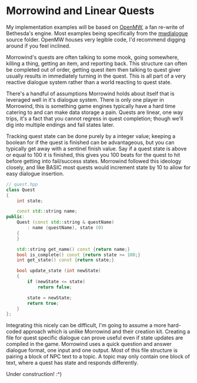 Morrowind and Linear Quests
===========================

My implementation examples will be based on
[OpenMW](https://github.com/OpenMW/openmw), a fan re-write of Bethesda's engine.
Most examples being specifically from the [mwdialogue](https://github.com/OpenMW/openmw/tree/master/apps/openmw/mwdialogue)
source folder. OpenMW houses very legible code, I'd recommend digging around
if you feel inclined.

Morrowind's quests are often talking to some mook, going somewhere, killing a
thing, getting an item, and reporting back. This structure can often be completed
out of order, getting quest item then talking to quest giver usually results in
immediately turning in the quest. This is all part of a very reactive dialogue
system rather than a world reacting to quest state.

There's a handful of assumptions Morrowind holds about itself that is leveraged
well in it's dialogue system. There is only one player in Morrowind, this is
something game engines typically have a hard time catering to and can make data
storage a pain. Quests are linear, one way trips, it's a fact that you cannot
regress in quest completion; though we'll dig into multiple endings and fail
states later.

Tracking quest state can be done purely by a integer value; keeping a boolean
for if the quest is finished can be advantageous, but you can typically get away
with a sentinel finish value. Say if a quest state is above or equal to 100 it
is finished, this gives you 100 beats for the quest to hit before getting into
fail/success states. Morrowind followed this ideology closely, and like BASIC
most quests would increment state by 10 to allow for easy dialogue insertion.

```cpp
// quest.hpp
class Quest
{
	int state;

	const std::string name;
public:
	Quest (const std::string & questName)
		: name (questName), state (0)
	{
	}

	std::string get_name() const {return name;}
	bool is_complete() const {return state >= 100;}
	int get_state() const {return state;}

	bool update_state (int newState)
	{
		if (newState <= state)
			return false;

		state = newState;
		return true;
	}
};
```

Integrating this nicely can be difficult, I'm going to assume a more hard-coded
approach which is unlike Morrowind and their creation kit. Creating a file for
quest specific dialogue can prove useful even if state updates are compiled in
the game. Morrowind uses a quick question and answer dialogue format, one input
and one output. Most of this file structure is pairing a block of NPC text to a
topic. A topic may only contain one block of text, where a quest has state and
responds differently.

Under construction! :^)

<!-- vim: set cc=80: -->
<!-- vim: set spell: -->

